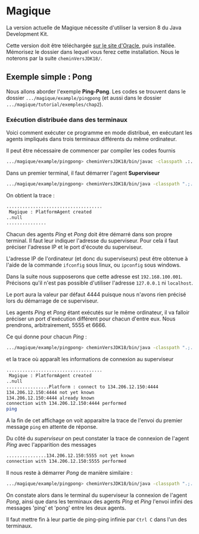 # Magique

La version actuelle de Magique nécessite d'utiliser la version 8 du Java Development Kit.  

Cette version doit être téléchargée [sur le site d'Oracle](https://www.oracle.com/java/technologies/javase/javase8-archive-downloads.html), puis installée. Mémorisez le dossier dans lequel vous ferez cette installation. Nous le noterons par la suite `cheminVersJDK18/`.


## Exemple simple : Pong

Nous allons aborder l'exemple  **Ping-Pong**.
Les codes se trouvent dans le dossier `.../magique/example/pingpong` (et aussi dans le dossier `.../magique/tutorial/exemples/chap2`).


### Exécution distribuée dans des terminaux

Voici comment exécuter ce programme en mode distribué, en exécutant les agents impliqués dans trois terminaux différents du même ordinateur.

Il peut être nécessaire de commencer par compiler les codes fournis

```bash
.../magique/example/pingpong> cheminVersJDK18/bin/javac -classpath .:../../magique18.jar *.java
```

Dans un premier terminal, il faut démarrer l'agent **Superviseur**

```bash
.../magique/example/pingpong> cheminVersJDK18/bin/java -classpath ".;../../magique18.jar" fr.lifl.magique.Start SuperImp
```
On obtient la trace :
```bash
....................................
 Magique : PlatformAgent created
..null
...............
```

Chacun des agents *Ping* et *Pong* doit être démarré dans son propre terminal. Il faut leur indiquer l'adresse du superviseur. Pour cela il faut préciser l'adresse IP et le port d'écoute du superviseur. 

L'adresse IP de l'ordinateur (et donc du superviseurs) peut être obtenue à l'aide de la commande `ifconfig` sous linux, ou `ipconfig` sous windows.

Dans la suite nous supposerons que cette adresse est `192.168.100.001`. Précisons qu'il n'est pas possible d'utiliser l'adresse `127.0.0.1` ni `localhost`.

Le port aura la valeur par défaut 4444 puisque nous n'avons rien précisé lors du démarrage de ce superviseur.

Les agents *Ping* et *Pong* étant exécutés sur le même ordinateur, il va falloir préciser un port d'exécution différent pour chacun d'entre eux. Nous prendrons, arbitrairement, 5555 et 6666.


Ce qui donne pour chacun *Ping* :
```bash
.../magique/example/pingpong> cheminVersJDK18/bin/java -classpath ".;../../magique18.jar" fr.lifl.magique.Start PingImp  5555 192.168.100.001:4444
```
et la trace où apparaît les informations de connexion au superviseur
```bash
....................................
 Magique : PlatformAgent created
..null
................Platform : connect to 134.206.12.150:4444
134.206.12.150:4444 not yet known
134.206.12.150:4444 already known
connection with 134.206.12.150:4444 performed
ping
```
A la fin de cet affichage on voit apparaitre la trace de l'envoi du premier message `ping` en attente de réponse.

Du côté du *superviseur* on peut constater la trace de connexion de l'agent *Ping* avec l'apparition des messages
```bash
...............134.206.12.150:5555 not yet known
connection with 134.206.12.150:5555 performed
```

Il nous reste à démarrer *Pong* de manière similaire :

```bash
.../magique/example/pingpong> cheminVersJDK18/bin/java -classpath ".;../../magique18.jar" fr.lifl.magique.Start PongImp 6666 192.168.100.001:4444
```

On constate alors dans le terminal du superviseur la connexion de l'agent *Pong*, ainsi que dans les terminaux des agents *Ping* et *Ping* l'envoi infini des messages 'ping' et 'pong' entre les deux agents.

Il faut mettre fin à leur partie de ping-ping infinie par `Ctrl C` dans l'un des terminaux.

